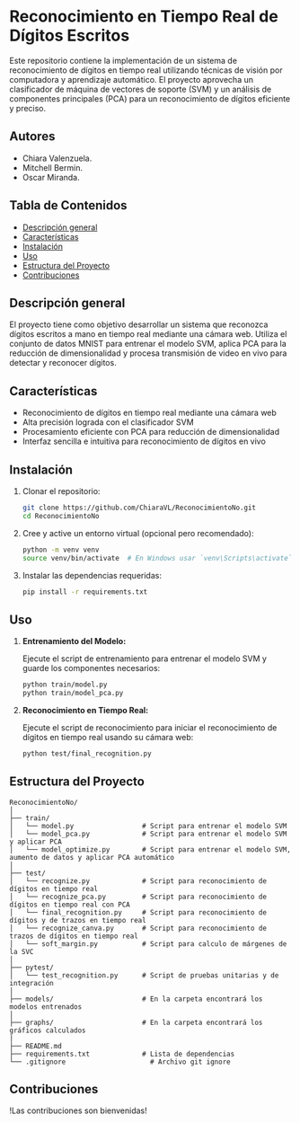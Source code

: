 # Reconocimiento en Tiempo Real de Dígitos Escritos

Este repositorio contiene la implementación de un sistema de reconocimiento de dígitos en tiempo real utilizando técnicas de visión por computadora y aprendizaje automático. El proyecto aprovecha un clasificador de máquina de vectores de soporte (SVM) y un análisis de componentes principales (PCA) para un reconocimiento de dígitos eficiente y preciso.

## Autores
- Chiara Valenzuela.
- Mitchell Bermin.
- Oscar Miranda.
  
## Tabla de Contenidos

- [Descripción general](#Descripción-general)
- [Características](#Características)
- [Instalación](#Instalación)
- [Uso](#Uso)
- [Estructura del Proyecto](#Estructura-del-Proyecto)
- [Contribuciones](#Contribuciones)

## Descripción general

El proyecto tiene como objetivo desarrollar un sistema que reconozca dígitos escritos a mano en tiempo real mediante una cámara web. Utiliza el conjunto de datos MNIST para entrenar el modelo SVM, aplica PCA para la reducción de dimensionalidad y procesa transmisión de video en vivo para detectar y reconocer dígitos.

## Características

- Reconocimiento de dígitos en tiempo real mediante una cámara web
- Alta precisión lograda con el clasificador SVM
- Procesamiento eficiente con PCA para reducción de dimensionalidad
- Interfaz sencilla e intuitiva para reconocimiento de dígitos en vivo

## Instalación

1. Clonar el repositorio:
   ```sh
   git clone https://github.com/ChiaraVL/ReconocimientoNo.git
   cd ReconocimientoNo
   ```

2. Cree y active un entorno virtual (opcional pero recomendado):
   ```sh
   python -m venv venv
   source venv/bin/activate  # En Windows usar `venv\Scripts\activate`
   ```

3. Instalar las dependencias requeridas:
   ```sh
   pip install -r requirements.txt
   ```

## Uso

1. **Entrenamiento del Modelo:**

   Ejecute el script de entrenamiento para entrenar el modelo SVM y guarde los componentes necesarios:
   ```sh
   python train/model.py
   python train/model_pca.py
   ```

2. **Reconocimiento en Tiempo Real:**

   Ejecute el script de reconocimiento para iniciar el reconocimiento de dígitos en tiempo real usando su cámara web:
   ```sh
   python test/final_recognition.py
   ```

## Estructura del Proyecto

```
ReconocimientoNo/
│
├── train/
│   └── model.py                 # Script para entrenar el modelo SVM
│   └── model_pca.py             # Script para entrenar el modelo SVM y aplicar PCA
│   └── model_optimize.py        # Script para entrenar el modelo SVM, aumento de datos y aplicar PCA automático 
│
├── test/
│   └── recognize.py             # Script para reconocimiento de dígitos en tiempo real
│   └── recognize_pca.py         # Script para reconocimiento de dígitos en tiempo real con PCA
│   └── final_recognition.py     # Script para reconocimiento de dígitos y de trazos en tiempo real
│   └── recognize_canva.py       # Script para reconocimiento de trazos de dígitos en tiempo real
│   └── soft_margin.py           # Script para calculo de márgenes de la SVC
│
├── pytest/
│   └── test_recognition.py      # Script de pruebas unitarias y de integración
│
├── models/                      # En la carpeta encontrará los modelos entrenados
│
├── graphs/                      # En la carpeta encontrará los gráficos calculados
|
├── README.md
├── requirements.txt             # Lista de dependencias
└── .gitignore                     # Archivo git ignore
```

## Contribuciones

!Las contribuciones son bienvenidas!
